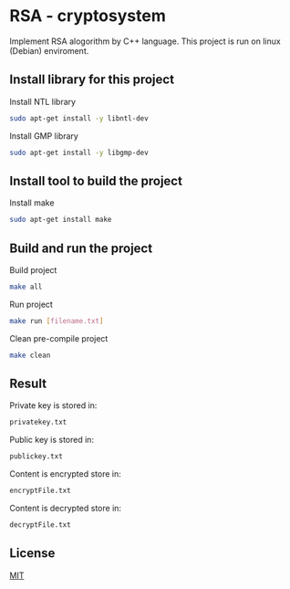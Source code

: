 # RSA - cryptosystem

Implement RSA alogorithm by C++ language. This project is run on linux (Debian) enviroment.

## Install library for this project

Install NTL library

```bash
sudo apt-get install -y libntl-dev
```

Install GMP library

```bash
sudo apt-get install -y libgmp-dev
```

## Install tool to build the project
Install make
```bash
sudo apt-get install make
```

## Build and run the project

Build project
```bash
make all
```

Run project
```bash
make run [filename.txt]
```

Clean pre-compile project
```bash
make clean
```

## Result
Private key is stored in:
```bash
privatekey.txt
```
Public key is stored in:
```bash
publickey.txt
```
Content is encrypted store in:
```bash
encryptFile.txt
```
Content is decrypted store in:
```bash
decryptFile.txt
```

## License
[MIT](https://choosealicense.com/licenses/mit/)
